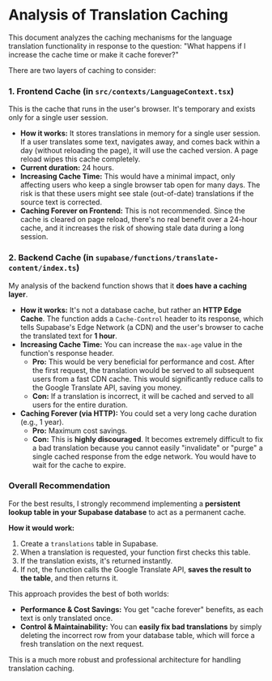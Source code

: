# Analysis of Translation Caching

This document analyzes the caching mechanisms for the language translation functionality in response to the question: "What happens if I increase the cache time or make it cache forever?"

There are two layers of caching to consider:

### 1. Frontend Cache (in `src/contexts/LanguageContext.tsx`)

This is the cache that runs in the user's browser. It's temporary and exists only for a single user session.

-   **How it works:** It stores translations in memory for a single user session. If a user translates some text, navigates away, and comes back within a day (without reloading the page), it will use the cached version. A page reload wipes this cache completely.
-   **Current duration:** 24 hours.
-   **Increasing Cache Time:** This would have a minimal impact, only affecting users who keep a single browser tab open for many days. The risk is that these users might see stale (out-of-date) translations if the source text is corrected.
-   **Caching Forever on Frontend:** This is not recommended. Since the cache is cleared on page reload, there's no real benefit over a 24-hour cache, and it increases the risk of showing stale data during a long session.

### 2. Backend Cache (in `supabase/functions/translate-content/index.ts`)

My analysis of the backend function shows that it **does have a caching layer**.

-   **How it works:** It's not a database cache, but rather an **HTTP Edge Cache**. The function adds a `Cache-Control` header to its response, which tells Supabase's Edge Network (a CDN) and the user's browser to cache the translated text for **1 hour**.
-   **Increasing Cache Time:** You can increase the `max-age` value in the function's response header.
    -   **Pro:** This would be very beneficial for performance and cost. After the first request, the translation would be served to all subsequent users from a fast CDN cache. This would significantly reduce calls to the Google Translate API, saving you money.
    -   **Con:** If a translation is incorrect, it will be cached and served to all users for the entire duration.
-   **Caching Forever (via HTTP):** You could set a very long cache duration (e.g., 1 year).
    -   **Pro:** Maximum cost savings.
    -   **Con:** This is **highly discouraged**. It becomes extremely difficult to fix a bad translation because you cannot easily "invalidate" or "purge" a single cached response from the edge network. You would have to wait for the cache to expire.

### Overall Recommendation

For the best results, I strongly recommend implementing a **persistent lookup table in your Supabase database** to act as a permanent cache.

**How it would work:**
1.  Create a `translations` table in Supabase.
2.  When a translation is requested, your function first checks this table.
3.  If the translation exists, it's returned instantly.
4.  If not, the function calls the Google Translate API, **saves the result to the table**, and then returns it.

This approach provides the best of both worlds:
-   **Performance & Cost Savings:** You get "cache forever" benefits, as each text is only translated once.
-   **Control & Maintainability:** You can **easily fix bad translations** by simply deleting the incorrect row from your database table, which will force a fresh translation on the next request.

This is a much more robust and professional architecture for handling translation caching.
